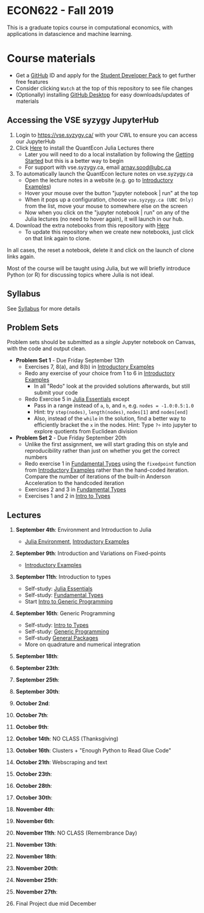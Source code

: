 # ECON622 - Fall 2019
This is a graduate topics course in computational economics, with applications in datascience and machine learning.
# Course materials
- Get a [GitHub](www.github.com) ID and apply for the [Student Developer Pack](https://education.github.com/pack) to get further free features
- Consider clicking `Watch` at the top of this repository to see file changes
- (Optionally)  installing [GitHub Desktop](https://desktop.github.com) for easy downloads/updates of materials

## Accessing the VSE syzygy JupyterHub
1.  Login to https://vse.syzygy.ca/ with your CWL to ensure you can access our JupyterHub
2.  Click [Here](https://vse.syzygy.ca/jupyter/hub/user-redirect/git-pull?repo=https%3A%2F%2Fgithub.com%2FQuantEcon%2Fquantecon-notebooks-julia&urlpath=lab%2Ftree%2Fquantecon-notebooks-julia) to install the QuantEcon Julia Lectures there
    - Later you will need to do a local installation by following the [Getting Started](https://lectures.quantecon.org/jl/getting_started_julia/getting_started.html) but this is a better way to begin
    - For support with vse.syzygy.ca, email arnav.sood@ubc.ca
3. To automatically launch the QuantEcon lecture notes on vse.syzygy.ca
    - Open the lecture notes in a website (e.g. go to  [Introductory Examples](https://lectures.quantecon.org/jl/getting_started_julia/julia_by_example.html))
    - Hover your mouse over the button "jupyter notebook | run" at the top
    - When it pops up a configuration, choose `vse.syzygy.ca (UBC Only)` from the list, move your mouse to somewhere else on the screen
    - Now when you click on the "jupyter notebook | run" on any of the Julia lectures (no need to hover again), it will launch in our hub.
4. Download the extra notebooks from this repository with  [Here](https://vse.syzygy.ca/jupyter/hub/user-redirect/git-pull?repo=https%3A%2F%2Fgithub.com%2Fubcecon%2FECON622_2019&urlpath=lab%2Ftree%2FECON622_2019%2F)
    - To update this repository when we create new notebooks, just click on that link again to clone.

In all cases, the reset a notebook, delete it and click on the launch of clone links again.

Most of the course will be taught using Julia, but we will briefly introduce Python (or R) for discussing topics where Julia is not ideal.

## Syllabus
See [Syllabus](syllabus.md) for more details


## Problem Sets
Problem sets should be submitted as a *single* Jupyter notebook on Canvas, with the code and output clean.
- **Problem Set 1** - Due Friday September 13th
  - Exercises 7, 8(a), and 8(b) in [Introductory Examples](https://lectures.quantecon.org/jl/getting_started_julia/julia_by_example.html)
  - Redo any exercise of your choice from 1 to 6 in [Introductory Examples](https://lectures.quantecon.org/jl/getting_started_julia/julia_by_example.html)
    - In all "Redo" look at the provided solutions afterwards, but still submit your code
  - Redo Exercise 5 in [Julia Essentials](https://lectures.quantecon.org/jl/getting_started_julia/julia_essentials.html) except
      - Pass in a range instead of `a`, `b`, and `n`, e.g. `nodes = -1.0:0.5:1.0`
      - Hint: try `step(nodes)`, `length(nodes)`, `nodes[1]` and `nodes[end]`
      - Also, instead of the `while` in the solution, find a better way to efficiently bracket the `x` in the nodes.  Hint: Type `?÷` into jupyter to explore quotients from Euclidean division
- **Problem Set 2** - Due Friday September 20th
  - Unlike the first assignment, we will start grading this on style and reproducibility rather than just on whether you get the correct numbers
  - Redo exercise 1 in [Fundamental Types](https://lectures.quantecon.org/jl/getting_started_julia/fundamental_types.html) using the `fixedpoint` function from [Introductory Examples](https://lectures.quantecon.org/jl/getting_started_julia/julia_by_example.html) rather than the hand-coded iteration.  Compare the number of iterations of the built-in Anderson Acceleration to the handcoded iteration
  - Exercises 2 and 3 in [Fundamental Types](https://lectures.quantecon.org/jl/getting_started_julia/fundamental_types.html)
  - Exercises 1 and 2 in [Intro to Types](https://lectures.quantecon.org/jl/getting_started_julia/introduction_to_types.html)

<!-- 
- **Problem Set 3:**
    - Problems 3 to 6 in [Introduction to Types](https://lectures.quantecon.org/jl/getting_started_julia/introduction_to_types.html) 
    - Add something on Generic Programming as well?    
- ** Problem Set 4:** 
-  version_control.ipynb lecture, do exercises 1a, 1b, 1c, 2a, and 2b
In the (updated) testing.ipynb lecture, do exercise 1
    - For all of these, please prepare a ipynb notebook or something similar with links to the various PRs or screenshots with some evidence that you executed the steps.  No need to do much about the formatting
    - The easiest is certainly if you do all of this with public github repos, and then you can just provide links to the "evidence"
    - One more comment on this:  For the PRs, make sure to look at the style of the underlying code or text.  For example, if no punctuation is used anywhere in a document, then that is the style used.  Making style suggestions as PRs is not the best approach.
-->

## Lectures
1. **September 4th**: Environment and Introduction to Julia
    - [Julia Environment](https://lectures.quantecon.org/jl/getting_started_julia/julia_environment.html), [Introductory Examples](https://lectures.quantecon.org/jl/getting_started_julia/julia_by_example.html)

2. **September 9th**: Introduction and Variations on Fixed-points
   - [Introductory Examples](https://lectures.quantecon.org/jl/getting_started_julia/julia_by_example.html)
3. **September 11th**: Introduction to types
   -  Self-study: [Julia Essentials](https://lectures.quantecon.org/jl/getting_started_julia/julia_essentials.html)
   -  Self-study: [Fundamental Types](https://lectures.quantecon.org/jl/getting_started_julia/fundamental_types.html)
   -  Start [Intro to Generic Programming](https://lectures.quantecon.org/jl/getting_started_julia/introduction_to_types.html)
4. **September 16th**: Generic Programming
   -  Self-study: [Intro to Types](https://lectures.quantecon.org/jl/getting_started_julia/introduction_to_types.html)
   -  Self-study: [Generic Programming](https://lectures.quantecon.org/jl/more_julia/generic_programming.html)
   -  Self-study [General Packages](https://lectures.quantecon.org/jl/more_julia/general_packages.html)
   -  More on quadrature and numerical integration
5. **September 18th**:
6. **September 23th**:
7. **September 25th**:
8.  **September 30th**:
9.  **October 2nd**:
10. **October 7th**:
11. **October 9th**:
12. **October 14th**: NO CLASS (Thanksgiving)
13. **October 16th**: Clusters + "Enough Python to Read Glue Code"
14. **October 21th**: Webscraping and text
15. **October 23th**:
16. **October 28th**:
17. **October 30th**:
18. **November 4th**:
19. **November 6th**:
20. **November 11th**: NO CLASS (Remembrance Day)
21. **November 13th**:
22. **November 18th**:
23. **November 20th**:
24. **November 25th**:
25. **November 27th**: 
26. Final Project due mid December

